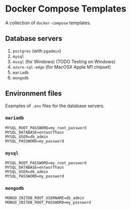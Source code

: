 # Docker Compose Templates

A collection of `docker-compose` templates.

## Database servers

1. `postgres` (with `pgadmin`)
2. `mysql`
3. `mssql` (for Windows) (TODO Testing on Windows)
4. `azure-sql-edge` (for MacOSX Apple M1 chipset)
5. `mariadb`
6. `mongodb`

## Environment files

Examples of `.env` files for the database servers.

### `mariadb`

```
MYSQL_ROOT_PASSWORD=my_root_password
MYSQL_DATABASE=entwurfhaus
MYSQL_USER=db_admin
MYSQL_PASSWORD=my_password
```

### `mysql`

```
MYSQL_ROOT_PASSWORD=my_root_password
MYSQL_DATABASE=entwurfhaus
MYSQL_USER=db_admin
MYSQL_PASSWORD=my_password
```

### `mongodb`

```
MONGO_INITDB_ROOT_USERNAME=db_admin
MONGO_INITDB_ROOT_PASSWORD=my_password
```
